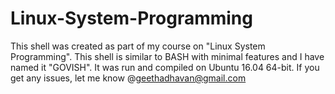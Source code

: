 # Linux-System-Programming

This shell was created as part of my course on "Linux System Programming".
This shell is similar to BASH with minimal features and I have named it "GOVISH".
It was run and compiled on Ubuntu 16.04 64-bit. If you get any issues, let me know @geethadhavan@gmail.com
